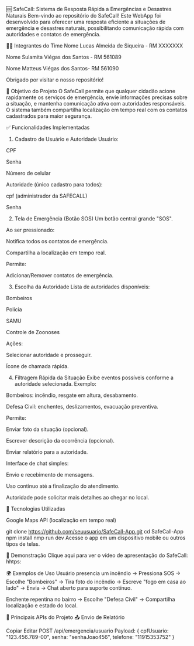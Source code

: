 🆘 SafeCall: Sistema de Resposta Rápida a Emergências e Desastres Naturais
Bem-vindo ao repositório do SafeCall!
Este WebApp foi desenvolvido para oferecer uma resposta eficiente a situações de emergência e desastres naturais, possibilitando comunicação rápida com autoridades e contatos de emergência.

👨‍💻 Integrantes do Time
Nome Lucas Almeida de Siqueira - RM XXXXXXX

Nome Sulamita Viégas dos Santos - RM 561089

Nome Matteus Viégas dos Santos- RM 561090

Obrigado por visitar o nosso repositório!

🧭 Objetivo do Projeto
O SafeCall permite que qualquer cidadão acione rapidamente os serviços de emergência, envie informações precisas sobre a situação, e mantenha comunicação ativa com autoridades responsáveis. O sistema também compartilha localização em tempo real com os contatos cadastrados para maior segurança.

✅ Funcionalidades Implementadas
1. Cadastro de Usuário e Autoridade
Usuário:

CPF

Senha

Número de celular

Autoridade (único cadastro para todos):

cpf (administrador da SAFECALL)

Senha

2. Tela de Emergência (Botão SOS)
Um botão central grande "SOS".

Ao ser pressionado:

Notifica todos os contatos de emergência.

Compartilha a localização em tempo real.

Permite:

Adicionar/Remover contatos de emergência.

3. Escolha da Autoridade
Lista de autoridades disponíveis:

Bombeiros

Polícia

SAMU

Controle de Zoonoses

Ações:

Selecionar autoridade e prosseguir.

Ícone de chamada rápida.

4. Filtragem Rápida da Situação
Exibe eventos possíveis conforme a autoridade selecionada.
Exemplo:

Bombeiros: incêndio, resgate em altura, desabamento.

Defesa Civil: enchentes, deslizamentos, evacuação preventiva.

Permite:

Enviar foto da situação (opcional).

Escrever descrição da ocorrência (opcional).

Enviar relatório para a autoridade.


Interface de chat simples:

Envio e recebimento de mensagens.

Uso contínuo até a finalização do atendimento.

Autoridade pode solicitar mais detalhes ao chegar no local.


🧰 Tecnologias Utilizadas

Google Maps API (localização em tempo real)



git clone https://github.com/seuusuario/SafeCall-App.git
cd SafeCall-App
npm install
nmp run dev
Acesse o app em um dispositivo mobile ou outros tipos de telas.

🎥 Demonstração
Clique aqui para ver o vídeo de apresentação do SafeCall:
hhtps:

🌍 Exemplos de Uso
Usuário presencia um incêndio → Pressiona SOS → Escolhe "Bombeiros" → Tira foto do incêndio → Escreve "fogo em casa ao lado" → Envia → Chat aberto para suporte contínuo.

Enchente repentina no bairro → Escolhe "Defesa Civil" → Compartilha localização e estado do local.

🔐 Principais APIs do Projeto
📤 Envio de Relatório

Copiar
Editar
POST /api/emergencia/usuario
Payload:
{
  cpfUsuario: "123.456.789-00",
  senha: "senhaJoao456",
  telefone: "11915353752"
}

